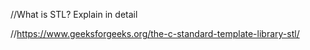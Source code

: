 //What is STL? Explain in detail

//https://www.geeksforgeeks.org/the-c-standard-template-library-stl/
